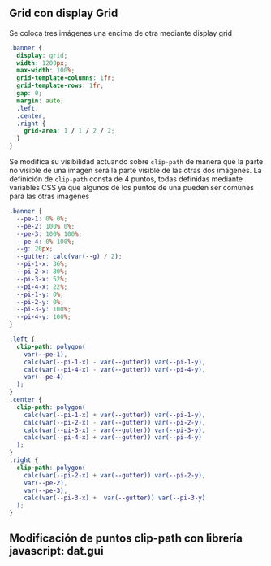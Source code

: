 ## Grid con display Grid

Se coloca tres imágenes una encima de otra mediante display grid

```css
.banner {
  display: grid;
  width: 1200px;
  max-width: 100%;
  grid-template-columns: 1fr;
  grid-template-rows: 1fr;
  gap: 0;
  margin: auto;
  .left,
  .center,
  .right {
    grid-area: 1 / 1 / 2 / 2;
  }
}
```

Se modifica su visibilidad actuando sobre <code>clip-path</code> de manera que la parte no visible de una imagen será la parte visible de las otras dos imágenes. La definición de <code>clip-path</code> consta de 4 puntos, todas definidas mediante variables CSS ya que algunos de los puntos de una pueden ser comúnes para las otras imágenes

```css
.banner {
  --pe-1: 0% 0%;
  --pe-2: 100% 0%;
  --pe-3: 100% 100%;
  --pe-4: 0% 100%;
  --g: 20px;
  --gutter: calc(var(--g) / 2);
  --pi-1-x: 36%;
  --pi-2-x: 80%;
  --pi-3-x: 52%;
  --pi-4-x: 22%;
  --pi-1-y: 0%;
  --pi-2-y: 0%;
  --pi-3-y: 100%;
  --pi-4-y: 100%;
}

.left {
  clip-path: polygon(
    var(--pe-1),
    calc(var(--pi-1-x) - var(--gutter)) var(--pi-1-y),
    calc(var(--pi-4-x) - var(--gutter)) var(--pi-4-y),
    var(--pe-4)
  );
}
.center {
  clip-path: polygon(
    calc(var(--pi-1-x) + var(--gutter)) var(--pi-1-y),
    calc(var(--pi-2-x) - var(--gutter)) var(--pi-2-y),
    calc(var(--pi-3-x) - var(--gutter)) var(--pi-3-y),
    calc(var(--pi-4-x) + var(--gutter)) var(--pi-4-y)
  );
}
.right {
  clip-path: polygon(
    calc(var(--pi-2-x) + var(--gutter)) var(--pi-2-y),
    var(--pe-2),
    var(--pe-3),
    calc(var(--pi-3-x) +  var(--gutter)) var(--pi-3-y)
  );
}
```

## Modificación de puntos clip-path con librería javascript: dat.gui

